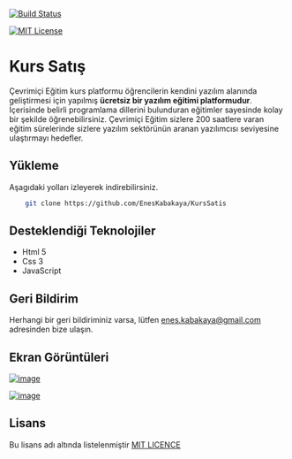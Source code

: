 [![Build Status](https://github.com/ytdl-org/youtube-dl/workflows/CI/badge.svg)](https://github.com/ytdl-org/youtube-dl/actions?query=workflow%3ACI)

[![MIT License](https://img.shields.io/badge/License-MIT-green.svg)](https://choosealicense.com/licenses/mit/)



  
# Kurs Satış

Çevrimiçi Eğitim kurs platformu öğrencilerin kendini yazılım alanında geliştirmesi için yapılmış **ücretsiz bir yazılım eğitimi platformudur**. İçerisinde belirli programlama dillerini bulunduran eğitimler sayesinde kolay bir şekilde öğrenebilirsiniz. Çevrimiçi Eğitim sizlere 200 saatlere varan eğitim sürelerinde sizlere yazılım sektörünün aranan yazılımcısı seviyesine ulaştırmayı hedefler.​

## Yükleme 

Aşagıdaki yolları izleyerek indirebilirsiniz.
```bash 
    git clone https://github.com/EnesKabakaya/KursSatis
```

    

## Desteklendiği Teknolojiler

- Html 5
- Css 3
- JavaScript
  
## Geri Bildirim

Herhangi bir geri bildiriminiz varsa, lütfen enes.kabakaya@gmail.com adresinden bize ulaşın.

  
## Ekran Görüntüleri

[![image](https://r.resimlink.com/ESIcAo2X1.png)](https://resimlink.com/ESIcAo2X1)

[![image](https://r.resimlink.com/KIOsqRX0Wbt6.png)](https://resimlink.com/KIOsqRX0Wbt6)  
## Lisans

Bu lisans adı altında listelenmiştir [MIT LICENCE](https://choosealicense.com/licenses/mit/)

  